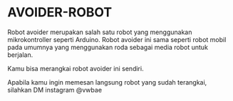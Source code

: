 # AVOIDER-ROBOT
Robot avoider merupakan salah satu robot yang menggunakan mikrokontroller seperti Arduino. Robot avoider ini sama seperti robot mobil pada umumnya yang menggunakan roda sebagai media robot untuk berjalan.

Kamu bisa merangkai robot avoider ini sendiri.

Apabila kamu ingin memesan langsung robot yang sudah terangkai, silahkan DM instagram @vwbae
